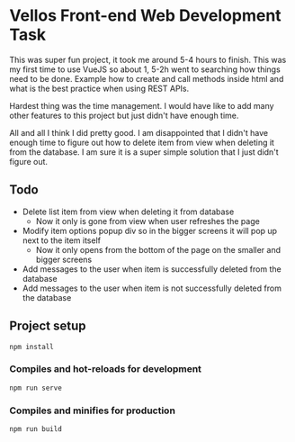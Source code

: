 # Vellos Front-end Web Development Task

This was super fun project, it took me around 5-4 hours to finish. This was my first time to use VueJS so about 1,
5-2h went to searching how things need to be done. Example how to create and call methods inside html and what is 
the best practice when using REST APIs. 

Hardest thing was the time management. I would have like to add many other features to this project but just didn't 
have enough time. 

All and all I think I did pretty good. I am disappointed that I didn't have enough time to figure out how to delete 
item from view when deleting it from the database. I am sure it is a super simple solution that I just didn't figure 
out.

## Todo
- Delete list item from view when deleting it from database
  - Now it only is gone from view when user refreshes the page
- Modify item options popup div so in the bigger screens it will pop up next to the item itself
  -   Now it only opens from the bottom of the page on the smaller and bigger screens
- Add messages to the user when item is successfully deleted from the database
- Add messages to the user when item is not successfully deleted from the database


## Project setup
```
npm install
```

### Compiles and hot-reloads for development
```
npm run serve
```

### Compiles and minifies for production
```
npm run build
```
